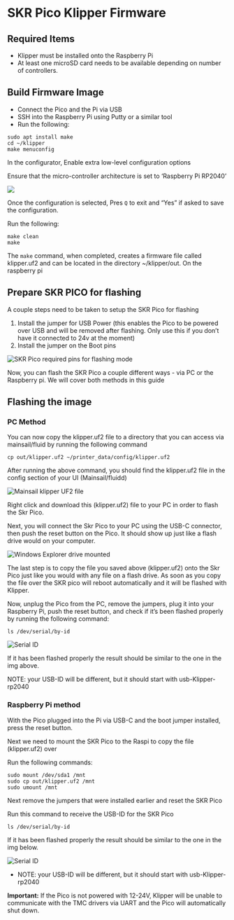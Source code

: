 # SKR Pico Klipper Firmware

## Required Items

- Klipper must be installed onto the Raspberry Pi
- At least one microSD card needs to be available depending on number of controllers.

## Build Firmware Image

- Connect the Pico and the Pi via USB
- SSH into the Raspberry Pi using Putty or a similar tool
- Run the following:

```
sudo apt install make
cd ~/klipper
make menuconfig
```

In the configurator, Enable extra low-level configuration options

Ensure that the micro-controller architecture is set to ‘Raspberry Pi RP2040’

![](https://github.com/3dwork-io/3dwork-klipper/blob/master/boards/rpi-rp2040/rpi-rp2040-USB.jpg)

Once the configuration is selected, Pres `Q` to exit and “Yes” if asked to save the configuration.

Run the following:

```
make clean
make
```

The `make` command, when completed, creates a firmware file called klipper.uf2 and can be located in the directory ~/klipper/out. On the raspberry pi

## Prepare SKR PICO for flashing

A couple steps need to be taken to setup the SKR Pico for flashing

1.  Install the jumper for USB Power (this enables the Pico to be powered over USB and will be removed after flashing. Only use this if you don’t have it connected to 24v at the moment)
2.  Install the jumper on the Boot pins

![SKR Pico required pins for flashing mode](https://docs.vorondesign.com/build/software/images/SKR_Pico_Pin_Flashing.png)

Now, you can flash the SKR Pico a couple different ways - via PC or the Raspberry pi. We will cover both methods in this guide

## Flashing the image

### PC Method

You can now copy the klipper.uf2 file to a directory that you can access via mainsail/fluid by running the following command

```
cp out/klipper.uf2 ~/printer_data/config/klipper.uf2
```

After running the above command, you should find the klipper.uf2 file in the config section of your UI (Mainsail/fluidd)

![Mainsail klipper UF2 file](https://docs.vorondesign.com/build/software/images/Mainsail_klipperuf2_file.png)

Right click and download this (klipper.uf2) file to your PC in order to flash the Skr Pico.

Next, you will connect the Skr Pico to your PC using the USB-C connector, then push the reset button on the Pico. It should show up just like a flash drive would on your computer.

![Windows Explorer drive mounted](https://docs.vorondesign.com/build/software/images/windows_explorer_mounted_drive.png)

The last step is to copy the file you saved above (klipper.uf2) onto the Skr Pico just like you would with any file on a flash drive. As soon as you copy the file over the SKR pico will reboot automatically and it will be flashed with Klipper.

Now, unplug the Pico from the PC, remove the jumpers, plug it into your Raspberry Pi, push the reset button, and check if it’s been flashed properly by running the following command:

```
ls /dev/serial/by-id
```

![Serial ID](https://docs.vorondesign.com/build/software/images/SKR_pico_by-id_output.png)

If it has been flashed properly the result should be similar to the one in the img above.

NOTE: your USB-ID will be different, but it should start with usb-Klipper-rp2040

### Raspberry Pi method

With the Pico plugged into the Pi via USB-C and the boot jumper installed, press the reset button.

Next we need to mount the SKR Pico to the Raspi to copy the file (klipper.uf2) over

Run the following commands:

```
sudo mount /dev/sda1 /mnt
sudo cp out/klipper.uf2 /mnt
sudo umount /mnt
```

Next remove the jumpers that were installed earlier and reset the SKR Pico

Run this command to receive the USB-ID for the SKR Pico

```
ls /dev/serial/by-id
```

If it has been flashed properly the result should be similar to the one in the img below.

![Serial ID](https://docs.vorondesign.com/build/software/images/SKR_pico_by-id_output.png)

- NOTE: your USB-ID will be different, but it should start with usb-Klipper-rp2040

**Important:** If the Pico is not powered with 12-24V, Klipper will be unable to communicate with the TMC drivers via UART and the Pico will automatically shut down.
